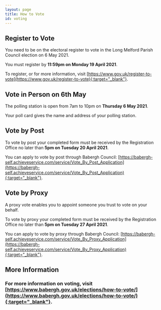 ```yaml
---
layout: page
title: How to Vote
id: voting
---
```

Register to Vote
----------------

You need to be on the electoral register to vote in the Long Melford Parish Council election on 6 May 2021.

You must register by **11:59pm on Monday 19 April 2021**.

To register, or for more information, visit [https://www.gov.uk/register-to-vote](https://www.gov.uk/register-to-vote){:target="_blank"}.

Vote in Person on 6th May
-------------------------

The polling station is open from 7am to 10pm on **Thursday 6 May 2021**.

Your poll card gives the name and address of your polling station.

Vote by Post
------------

To vote by post your completed form must be received by the Registration Office no later than **5pm on Tuesday 20 April 2021**.

You can apply to vote by post through Babergh Council: [https://babergh-self.achieveservice.com/service/Vote_By_Post_Application](https://babergh-self.achieveservice.com/service/Vote_By_Post_Application){:target="_blank"}.

Vote by Proxy
-------------

A proxy vote enables you to appoint someone you trust to vote on your behalf.

To vote by proxy your completed form must be received by the Registration Office no later than **5pm on Tuesday 27 April 2021**.

You can apply to vote by proxy through Babergh Council: [https://babergh-self.achieveservice.com/service/Vote_By_Proxy_Application](https://babergh-self.achieveservice.com/service/Vote_By_Proxy_Application){:target="_blank"}.

More Information
----------------

### For more information on voting, visit [https://www.babergh.gov.uk/elections/how-to-vote/](https://www.babergh.gov.uk/elections/how-to-vote/){:target="_blank"}.